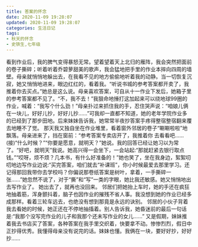 ```yaml
---
title: 答案的怀念
date: 2020-11-09 19:28:07
updated: 2020-11-09 19:28:07
categories: 生活日记
tags:
- 秋天的怀念
- 史铁生,七年级
---
```

看到作业后，我的脾气变得暴怒无常。望着望着天上北归的雁阵，我会突然把面前的卷子撕碎；听着听着乔碧萝甜美的歌声，我会猛地把手里的作业本摔向四周的墙壁。母亲就悄悄地躲出去，在我看不见的地方偷偷地听着我的动静。当一切恢复沉寂，她又悄悄地进来，眼边红红的，看着我。“听说书城的参考答案都开卖了，我推着你去买点。”她总是这么说。母亲喜欢答案，可自从十一作业下发后，她箱子里的参考答案都不见了。“不，我不去！”我狠命地捶打这加起来可以绕地球99圈的作业，喊着：“我写个什么劲！”母亲扑过来抓住我的手，忍住哭声说：“咱娘儿俩在一块儿，好好儿抄，好好儿抄……”可我却一直都不知道，她的老年学院作业多的已经到了那步田地。后来妹妹告诉我，她常常半夜抄答案手疼得整宿整宿翻来覆去地睡不了觉。 那天我又独自坐在作业堆里，看着窗外邻居的卷子“唰唰啦啦”地飘落。母亲进来了，挡在窗前：“参考答案专卖店开了，我推着你 去看看吧……
(接)“什么时候？”“你要是愿意，就明天？”她说。我的回答已经让她习以为常了。“好吧，就明天”我说。她高兴得一会坐下，一会站起:“那就赶紧去银行取点钱。”“哎呀，烦不烦？几本书，有什么好准备的！”她也笑了，坐在我身边，絮絮叨叨地边写作业边说:“买完答案，咱们就去“补课班”，你小时候最爱去那里学习。还记得那回我带你去学校吗？你偏说那卷纸答案是树叶，拿着，一手撕碎一张……”她忽然不说了，对于“撕”和“写”一类的字眼，她比我还敏感。她又悄悄地出去写作业了。
她出去了，就再也没回来。
邻居们把她抬上车时，她的手还在疯狂地抽着筋，浑身颤抖着，脑子也因作业的摧残不省人事。我没想到她的作业已经多成那样。看着三轮车远去，也绝没有想到那竟是永远的诀别。
邻居的小伙子背着我去看她的时候，她正还在不停地抽搐着。别人告诉我，她昏迷前的最后一句话是:“我那个没写完作业的儿子和我那个还未写作业的女儿……”
又是假期，妹妹推着我去书店买了答案，各种答案在我手里交织着，快要拿不动。惨惨烈烈，假日中正抄得优秀。我懂得母亲没有说完的话。妹妹也懂。我俩在一块，要好好抄，好好抄……